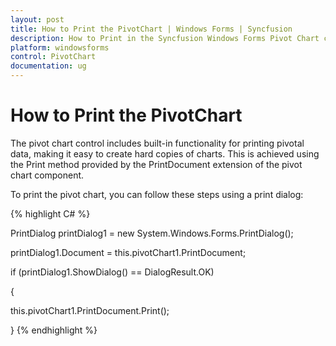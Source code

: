 ```yaml
---
layout: post
title: How to Print the PivotChart | Windows Forms | Syncfusion
description: How to Print in the Syncfusion Windows Forms Pivot Chart control that allows users to generate a copy of the chart.
platform: windowsforms
control: PivotChart
documentation: ug
---
```


# How to Print the PivotChart

The pivot chart control includes built-in functionality for printing pivotal data, making it easy to create hard copies of charts. This is achieved using the Print method provided by the PrintDocument extension of the pivot chart component.

To print the pivot chart, you can follow these steps using a print dialog:

{% highlight C# %}


PrintDialog printDialog1 = new System.Windows.Forms.PrintDialog();

 

printDialog1.Document = this.pivotChart1.PrintDocument;

if (printDialog1.ShowDialog() == DialogResult.OK)

{

  this.pivotChart1.PrintDocument.Print();

}
{% endhighlight %}
 